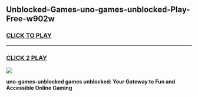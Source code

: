 
## Unblocked-Games-uno-games-unblocked-Play-Free-w902w
<h3>
<a href="https://premium76.site?title=uno-games-unblocked&ref=22A">CLICK TO PLAY</a></h3>
<hr>

<h3>
<a href="https://premium76.site?title=uno-games-unblocked&ref=22A">CLICK 2 PLAY</a>
  
</h3>

<a href="https://premium76.site?title=uno-games-unblocked&ref=22A"><img src="https://clearcache.store/games.png"></a>


**uno-games-unblocked games unblocked: Your Gateway to Fun and Accessible Online Gaming**
